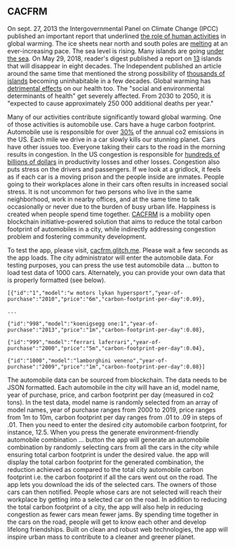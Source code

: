 ## CACFRM

On sept. 27, 2013 the Intergovernmental Panel on Climate Change (IPCC) published an important report that underlined [the role of human activities](https://www.livescience.com/37057-global-warming-effects.html) in global warming. The ice sheets near north and south poles are [melting](https://www.livescience.com/40021-ipcc-climate-change-report-reactions.html) at an ever-increasing pace. The sea level is rising. Many islands are going [under the sea](https://www.theguardian.com/environment/2016/may/10/five-pacific-islands-lost-rising-seas-climate-change). On May 29, 2018, reader's digest published a report on [13](https://www.rd.com/advice/travel/islands-will-disappear-80-years/) islands that will disappear in eight decades.  The Independent published an article around the same time that mentioned the strong possibility of [thousands of islands](https://www.independent.co.uk/environment/islands-sea-level-rise-flooding-uninhabitable-climate-change-maldives-seychelles-hawaii-a8321876.html) becoming uninhabitable in a few decades. Global warming has [detrimental effects](https://www.who.int/news-room/fact-sheets/detail/climate-change-and-health) on our health too. The "social and environmental determinants of health" get severely affected. From 2030 to 2050, it is "expected to cause approximately 250 000 additional deaths per year." 

Many of our activities contribute significantly toward global warming. One of those activities is automobile use. Cars have a huge carbon footprint. Automobile use is responsible for over [30%](https://usinsuranceagents.com/everything-you-need-know-about-your-cars-carbon-footprint) of the annual co2 emissions in the US. Each mile we drive in a car slowly kills our stunning planet. Cars have other issues too. Everyone taking their cars to the road in the morning results in congestion. In the US congestion is responsible for [hundreds of billions of dollars](https://www.citylab.com/transportation/2018/02/traffics-mind-boggling-economic-toll/552488/) in productivity losses and other losses. Congestion also puts stress on the drivers and passengers. If we look at a gridlock, it feels as if each car is a moving prison and the people inside are inmates. People going to their workplaces alone in their cars often results in increased social stress. It is not uncommon for two persons who live in the same neighborhood, work in nearby offices, and at the same time to talk occasionally or never due to the burden of busy urban life. Happiness is created when people spend time together. [CACFRM](https://cacfrm.glitch.me) is a mobility open blockchain initiative-powered solution that aims to reduce the total carbon footprint of automobiles in a city, while indirectly addressing congestion problem and fostering community development. 

To test the app, please visit, [cacfrm.glitch.me](https://cacfrm.glitch.me). Please wait a few seconds as the app loads. The city administrator will enter the automobile data. For testing purposes, you can press the use test automobile data ... button to load test data of 1000 cars. Alternately, you can provide your own data that is properly formatted (see below). 

```
[{"id":"1","model":"w motors lykan hypersport","year-of-purchase":"2010","price":"6m","carbon-footprint-per-day":0.09},
```

```
...
```

```
{"id":"998","model":"koenigsegg one:1","year-of-purchase":"2013","price":"1m","carbon-footprint-per-day":0.08},
```

```
{"id":"999","model":"ferrari laferrari","year-of-purchase":"2000","price":"5m","carbon-footprint-per-day":0.04},
```

```
{"id":"1000","model":"lamborghini veneno","year-of-purchase":"2009","price":"1m","carbon-footprint-per-day":0.08}]
```

The automobile data can be sourced from blockchain. The data needs to be JSON formatted. Each automobile in the city will have an id, model name, year of purchase, price, and carbon footprint per day (measured in co2 tons). In the test data, model name is randomly selected from an array of model names, year of purchase ranges from 2000 to 2019, price ranges from 1m to 10m, carbon footprint per day ranges from .01 to .09 in steps of .01. Then you need to enter the desired city automobile carbon footprint, for instance, 12.5. When you press the generate environment-friendly automobile combination ... button the app will generate an automobile combination by randomly selecting cars from all the cars in the city while ensuring total carbon footprint is under the desired value. the app will display the total carbon footprint for the generated combination, the reduction achieved as compared to the total city automobile carbon footprint i.e. the carbon footprint if all the cars went out on the road. The app lets you download the ids of the selected cars. The owners of those cars can then notified. People whose cars are not selected will reach their workplace by getting into a selected car on the road. In addition to reducing the total carbon footprint of a city, the app will also help in reducing congestion as fewer cars mean fewer jams. By spending time together in the cars on the road, people will get to know each other and develop lifelong friendships. Built on clean and robust web technologies, the app will inspire urban mass to contribute to a cleaner and greener planet. 